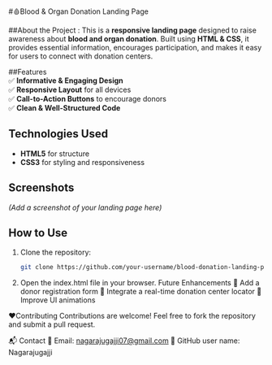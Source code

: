#🩸Blood & Organ Donation Landing Page  

##About the Project :
This is a **responsive landing page** designed to raise awareness about **blood and organ donation**. 
Built using **HTML & CSS**, it provides essential information, encourages participation, and makes it easy for users to connect with donation centers.  

##Features  
✅ **Informative & Engaging Design**  
✅ **Responsive Layout** for all devices  
✅ **Call-to-Action Buttons** to encourage donors  
✅ **Clean & Well-Structured Code**  

## Technologies Used  
- **HTML5** for structure  
- **CSS3** for styling and responsiveness  

## Screenshots  
_(Add a screenshot of your landing page here)_  

## How to Use  
1. Clone the repository:  
   ```bash
   git clone https://github.com/your-username/blood-donation-landing-page.git
2. Open the index.html file in your browser.
   Future Enhancements
🔹 Add a donor registration form
🔹 Integrate a real-time donation center locator
🔹 Improve UI animations

❤️Contributing
Contributions are welcome! Feel free to fork the repository and submit a pull request.

📬 Contact
📧 Email: nagarajugajji07@gmail.com
🔗 GitHub user name: Nagarajugajji 
